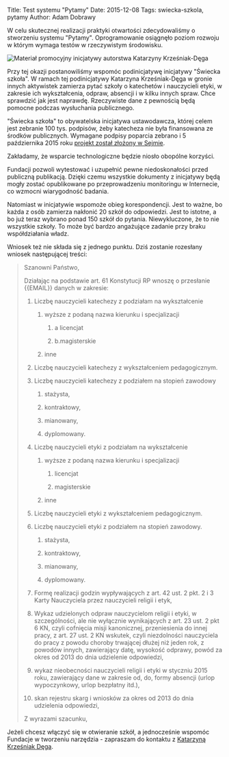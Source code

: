 Title: Test systemu "Pytamy"
Date: 2015-12-08
Tags: swiecka-szkola, pytamy
Author: Adam Dobrawy

W celu skutecznej realizacji praktyki otwartości zdecydowaliśmy o stworzeniu systemu "Pytamy". Oprogramowanie osiągnęło poziom rozwoju w którym wymaga testów w rzeczywistym środowisku. 

![Materiał promocyjny inicjatywy autorstwa Katarzyny Krześniak-Dęga](http://cdn.files.jawne.info.pl/private_html/2015_12_58a2a3e9e96b4489cb1cd897e6b81e6547f48366/szkola.jpg#mdsum=5c2c3db5bebd471d5c165a424a3f7fa8)

Przy tej okazji postanowiliśmy wspomóc podinicjatywę inicjatywy "Świecka szkoła". W ramach tej podinicjatywy Katarzyna Krześniak-Dęga w gronie innych aktywistek zamierza pytać szkoły o katechetów i nauczycieli etyki, w zakresie ich wykształcenia, odpraw, absencji i w kilku innych spraw. Chce sprawdzić jak jest naprawdę. Rzeczywiste dane z pewnością będą pomocne podczas wysłuchania publicznego.

"Świecka szkoła" to obywatelska inicjatywa ustawodawcza, której celem jest zebranie 100 tys. podpisów, żeby katecheza nie była finansowana ze środków publicznych. Wymagane podpisy poparcia zebrano i 5 października 2015 roku [projekt został złożony w Sejmie](https://www.facebook.com/swieckaszkola/photos/a.363584777180435.1073741829.350048211867425/421563328049246/?type=3).

Zakładamy, że wsparcie technologiczne będzie niosło obopólne korzyści.

Fundacji pozwoli wytestować i uzupełnić pewne niedoskonałości przed publiczną publikacją. Dzięki czemu wszystkie dokumenty z inicjatywy będą mogły zostać opublikowane po przeprowadzeniu monitoringu w Internecie, co wzmocni wiarygodność badania.

Natomiast w inicjatywie wspomoże obieg korespondencji. Jest to ważne, bo każda z osób zamierza nakłonić 20 szkół do odpowiedzi. Jest to istotne, a bo już teraz wybrano ponad 150 szkół do pytania. Niewykluczone, że to nie wszystkie szkoły. To może być bardzo angażujące zadanie przy braku współdziałania władz.

Wniosek też nie składa się z jednego punktu. Dziś zostanie rozesłany wniosek następującej treści:
> Szanowni Państwo,
> 
> Działając na podstawie art. 61 Konstytucji RP wnoszę o przesłanie {{EMAIL}} danych w zakresie:
> 
> 1.  Liczbę nauczycieli katechezy z podziałam na wykształcenie
> 
>     1.  wyższe z podaną nazwa kierunku i specjalizacji
> 
>         1.  a licencjat
> 
>         2.  b.magisterskie
> 
>     2.  inne
> 
> 2.  Liczbę nauczycieli katechezy z wykształceniem pedagogicznym.
> 
> 3.  Liczbę nauczycieli katechezy z podziałem na stopień zawodowy
> 
>     1.  stażysta,
> 
>     2.  kontraktowy,
> 
>     3.  mianowany,
> 
>     4.  dyplomowany.
> 
> 4.  Liczbę nauczycieli etyki z podziałam na wykształcenie
> 
>     1.  wyższe z podaną nazwa kierunku i specjalizacji
> 
>         1.  licencjat
> 
>         2.  magisterskie
> 
>     2.  inne
> 
> 5.  Liczbę nauczycieli etyki z wykształceniem pedagogicznym.
> 
> 6.  Liczbę nauczycieli etyki z podziałem na stopień zawodowy.
> 
>     1.  stażysta,
> 
>     2.  kontraktowy,
> 
>     3.  mianowany,
> 
>     4.  dyplomowany.
> 
> 7.  Formę realizacji godzin wypływających z art. 42 ust. 2 pkt. 2 i 3 Karty Nauczyciela przez nauczycieli religii i etyk,
> 
> 8.  Wykaz udzielonych odpraw nauczycielom religii i etyki, w szczególności, ale nie wyłącznie wynikających z art. 23 ust. 2 pkt 6 KN, czyli cofnięcia misji kanonicznej, przeniesienia do innej pracy, z art. 27 ust. 2 KN wskutek, czyli niezdolności nauczyciela do pracy z powodu choroby trwającej dłużej niż jeden rok, z powodów innych, zawierający datę, wysokość odprawy, powód za okres od 2013 do dnia udzielenie odpowiedzi,
> 
> 9.  wykaz nieobecności nauczycieli religii i etyki w styczniu 2015 roku, zawierający dane w zakresie od, do, formy absencji (urlop wypoczynkowy, urlop bezpłatny itd.),
> 
> 10.  skan rejestru skarg i wniosków za okres od 2013 do dnia udzielenia odpowiedzi,
> 
> Z wyrazami szacunku,

Jeżeli chcesz włączyć się w otwieranie szkół, a jednocześnie wspomóc Fundacje w tworzeniu narzędzia - zapraszam do kontaktu z [Katarzyną Krześniak Dęga](https://www.facebook.com/KatarzynaKDega).


